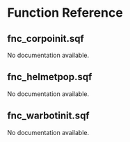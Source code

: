 # Function Reference

## fnc_corpoinit.sqf

No documentation available.

## fnc_helmetpop.sqf

No documentation available.

## fnc_warbotinit.sqf

No documentation available.


